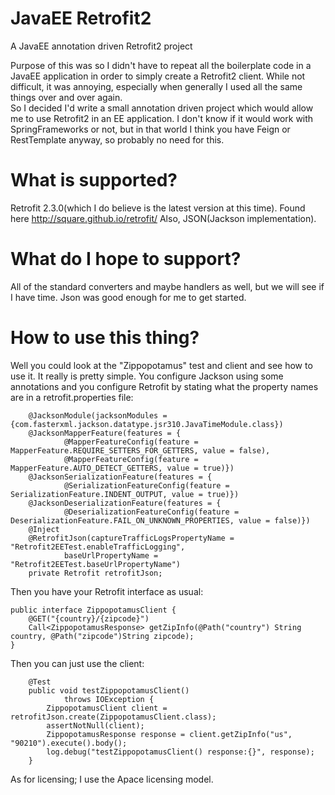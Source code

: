 # JavaEE Retrofit2
A JavaEE annotation driven Retrofit2 project

Purpose of this was so I didn't have to repeat all the boilerplate code in a JavaEE application in order to simply create a Retrofit2 client.  While not difficult, it was annoying, especially when generally I used all the same things over and over again.  
So I decided I'd write a small annotation driven project which would allow me to use Retrofit2 in an EE application.  I don't know if it would work with SpringFrameworks or not, but in that world I think you have Feign or RestTemplate anyway, so probably no need for this.

# What is supported?
Retrofit 2.3.0(which I do believe is the latest version at this time).  Found here http://square.github.io/retrofit/
Also, JSON(Jackson implementation).  

# What do I hope to support?
All of the standard converters and maybe handlers as well, but we will see if I have time.  Json was good enough for me to get started.

# How to use this thing?
Well you could look at the "Zippopotamus" test and client and see how to use it.  It really is pretty simple.  You configure Jackson using some annotations and you configure Retrofit by stating what the property names are in a retrofit.properties file:
```
    @JacksonModule(jacksonModules = {com.fasterxml.jackson.datatype.jsr310.JavaTimeModule.class})
    @JacksonMapperFeature(features = {
            @MapperFeatureConfig(feature = MapperFeature.REQUIRE_SETTERS_FOR_GETTERS, value = false),
            @MapperFeatureConfig(feature = MapperFeature.AUTO_DETECT_GETTERS, value = true)})
    @JacksonSerializationFeature(features = {
            @SerializationFeatureConfig(feature = SerializationFeature.INDENT_OUTPUT, value = true)})
    @JacksonDeserializationFeature(features = {
            @DeserializationFeatureConfig(feature = DeserializationFeature.FAIL_ON_UNKNOWN_PROPERTIES, value = false)})
    @Inject
    @RetrofitJson(captureTrafficLogsPropertyName = "Retrofit2EETest.enableTrafficLogging",
            baseUrlPropertyName = "Retrofit2EETest.baseUrlPropertyName")
    private Retrofit retrofitJson;
```

Then you have your Retrofit interface as usual:
```
public interface ZippopotamusClient {
    @GET("{country}/{zipcode}")
    Call<ZippopotamusResponse> getZipInfo(@Path("country") String country, @Path("zipcode")String zipcode);
}
```

Then you can just use the client:
```
    @Test
    public void testZippopotamusClient()
            throws IOException {
        ZippopotamusClient client = retrofitJson.create(ZippopotamusClient.class);
        assertNotNull(client);
        ZippopotamusResponse response = client.getZipInfo("us", "90210").execute().body();
        log.debug("testZippopotamusClient() response:{}", response);
    }
```

As for licensing; I use the Apace licensing model.
